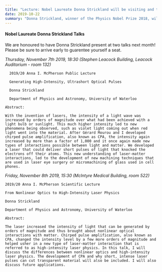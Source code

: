```yaml
---
title: "Lecture: Nobel Laureate Donna Strickland will be visiting and talking at McGill!"
date: 2019-10-22
summary: "Donna Strickland, winner of the Physics Nobel Prize 2018, will be giving 2 talks at McGill next month! Firstly, a public talk with no previous physics knowledge required will occur on Thursday November 7th at 18:30 (Stephen Leacock Building, Leacock Auditorium - room 132). Secondly, the Anna I. McPherson Scientific Lecture will be on Friday, November 8th 2019, 15:30 (McIntyre Medical Building, room 522)."
---
```


#### Nobel Laureate Donna Strickland Talks

We are honoured to have Donna Strickland present at two talks next month! Please be sure to arrive early to guarentee yourself a seat.

*Thursday, November 7th 2019, 18:30 (Stephen Leacock Building, Leacock Auditorium - room 132)*

	  2019/20 Anna I. McPherson Public Lecture

	  Generating High-Intensity, Ultrashort Optical Pulses

	  Donna Strickland
	  
	  Department of Physics and Astronomy, University of Waterloo
    
    Abstract:
    
    With the invention of lasers, the intensity of a light wave was increased by orders of magnitude over what had been achieved with a light bulb or sunlight. This much higher intensity led to new phenomena being observed, such as violet light coming out when red light went into the material. After Gérard Mourou and I developed chirped pulse amplification, also known as CPA, the intensity again increased by more than a factor of 1,000 and it once again made new types of interactions possible between light and matter. We developed a laser that could deliver short pulses of light that knocked the electrons off their atoms. This new understanding of laser-matter interactions, led to the development of new machining techniques that are used in laser eye surgery or micromachining of glass used in cell phones.




*Friday, November 8th 2019, 15:30 (McIntyre Medical Building, room 522)*

    2019/20 Anna I. McPherson Scientific Lecture

    From Nonlinear Optics to High-Intensity Laser Physics

    Donna Strickland

    Department of Physics and Astronomy, University of Waterloo

    Abstract:

    The laser increased the intensity of light that can be generated by orders of magnitude and thus brought about nonlinear optical interactions with matter. Chirped pulse amplification, also known as CPA, changed the intensity level by a few more orders of magnitude and helped usher in a new type of laser-matter interaction that is referred to as high-intensity laser physics. In this talk, I will discuss the differences between nonlinear optics and high-intensity laser physics. The development of CPA and why short, intense laser pulses can cut transparent material will also be included. I will also discuss future applications.